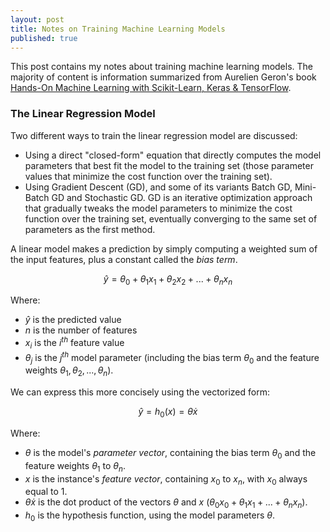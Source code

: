 ```yaml
---
layout: post
title: Notes on Training Machine Learning Models
published: true
---
```


This post contains my notes about training machine learning models. The majority of content is information summarized from Aurelien Geron's book [Hands-On Machine Learning with Scikit-Learn, Keras & TensorFlow](https://www.amazon.com/Hands-Machine-Learning-Scikit-Learn-TensorFlow/dp/1492032646/ref=pd_lpo_14_t_0/139-2845639-1288614?_encoding=UTF8&pd_rd_i=1492032646&pd_rd_r=b7d9fcc6-fb0b-4355-9914-8946ce444f49&pd_rd_w=wr8Wm&pd_rd_wg=2Ltb3&pf_rd_p=7b36d496-f366-4631-94d3-61b87b52511b&pf_rd_r=HEY5HJ6F40FFSND2R3BW&psc=1&refRID=HEY5HJ6F40FFSND2R3BW).

### The Linear Regression Model

Two different ways to train the linear regression model are discussed:
- Using a direct "closed-form" equation that directly computes the model parameters that best fit the model to the training set (those parameter values that minimize the cost function over the training set).
- Using Gradient Descent (GD), and some of its variants Batch GD, Mini-Batch GD and Stochastic GD. GD is an iterative optimization approach that gradually tweaks the model parameters to minimize the cost function over the training set, eventually converging to the same set of parameters as the first method. 

A linear model makes a prediction by simply computing a weighted sum of the input features, plus a constant called the *bias term*. 

$$
\hat{y} = \theta_0 + \theta_1 x_1 + \theta_2 x_2 + ... + \theta_n x_n
$$

Where:
- $\hat{y}$ is the predicted value
- $n$ is the number of features
- $x_i$ is the $i^{th}$ feature value
- $\theta_j$ is the $j^{th}$ model parameter (including the bias term $\theta_0$ and the feature weights $\theta_1, \theta_2, ..., \theta_n$). 

We can express this more concisely using the vectorized form:

$$
\hat{y} = h_0(x) = \theta \dot x
$$

Where:
- $\theta$ is the model's *parameter vector*, containing the bias term $\theta_0$ and the feature weights $\theta_1$ to $\theta_n$. 
- $x$ is the instance's *feature vector*, containing $x_0$ to $x_n$, with $x_0$ always equal to 1. 
- $\theta \dot x$ is the dot product of the vectors $\theta$ and $x$ ($\theta_0x_0 + \theta_1x_1 + ... + \theta_nx_n$).
- $h_0$ is the hypothesis function, using the model parameters $\theta$.
